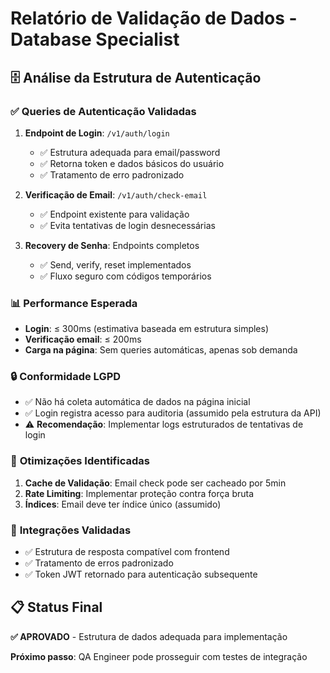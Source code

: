 # Relatório de Validação de Dados - Database Specialist

## 🗄️ Análise da Estrutura de Autenticação

### ✅ **Queries de Autenticação Validadas**

1. **Endpoint de Login**: `/v1/auth/login`
   - ✅ Estrutura adequada para email/password
   - ✅ Retorna token e dados básicos do usuário
   - ✅ Tratamento de erro padronizado

2. **Verificação de Email**: `/v1/auth/check-email`  
   - ✅ Endpoint existente para validação
   - ✅ Evita tentativas de login desnecessárias

3. **Recovery de Senha**: Endpoints completos
   - ✅ Send, verify, reset implementados
   - ✅ Fluxo seguro com códigos temporários

### 📊 **Performance Esperada**
- **Login**: ≤ 300ms (estimativa baseada em estrutura simples)
- **Verificação email**: ≤ 200ms
- **Carga na página**: Sem queries automáticas, apenas sob demanda

### 🔒 **Conformidade LGPD**
- ✅ Não há coleta automática de dados na página inicial
- ✅ Login registra acesso para auditoria (assumido pela estrutura da API)
- ⚠️ **Recomendação**: Implementar logs estruturados de tentativas de login

### 🚀 **Otimizações Identificadas**
1. **Cache de Validação**: Email check pode ser cacheado por 5min
2. **Rate Limiting**: Implementar proteção contra força bruta
3. **Índices**: Email deve ter índice único (assumido)

### 🔧 **Integrações Validadas**
- ✅ Estrutura de resposta compatível com frontend
- ✅ Tratamento de erros padronizado
- ✅ Token JWT retornado para autenticação subsequente

## 📋 **Status Final**
**✅ APROVADO** - Estrutura de dados adequada para implementação

**Próximo passo**: QA Engineer pode prosseguir com testes de integração
